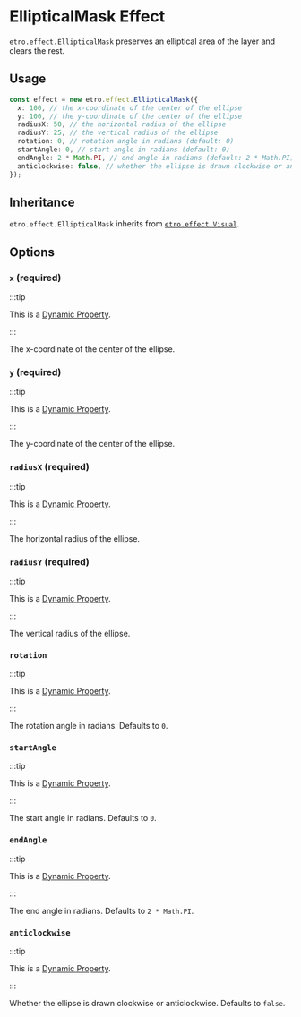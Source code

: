 # EllipticalMask Effect

`etro.effect.EllipticalMask` preserves an elliptical area of the layer and clears the rest.

## Usage

```ts
const effect = new etro.effect.EllipticalMask({
  x: 100, // the x-coordinate of the center of the ellipse
  y: 100, // the y-coordinate of the center of the ellipse
  radiusX: 50, // the horizontal radius of the ellipse
  radiusY: 25, // the vertical radius of the ellipse
  rotation: 0, // rotation angle in radians (default: 0)
  startAngle: 0, // start angle in radians (default: 0)
  endAngle: 2 * Math.PI, // end angle in radians (default: 2 * Math.PI)
  anticlockwise: false, // whether the ellipse is drawn clockwise or anticlockwise (default: false)
});
```

## Inheritance

`etro.effect.EllipticalMask` inherits from [`etro.effect.Visual`](visual).

## Options

### `x` (required)

:::tip

This is a [Dynamic Property](../dynamic-properties).

:::

The x-coordinate of the center of the ellipse.

### `y` (required)

:::tip

This is a [Dynamic Property](../dynamic-properties).

:::

The y-coordinate of the center of the ellipse.

### `radiusX` (required)

:::tip

This is a [Dynamic Property](../dynamic-properties).

:::

The horizontal radius of the ellipse.

### `radiusY` (required)

:::tip

This is a [Dynamic Property](../dynamic-properties).

:::

The vertical radius of the ellipse.

### `rotation`

:::tip

This is a [Dynamic Property](../dynamic-properties).

:::

The rotation angle in radians. Defaults to `0`.

### `startAngle`

:::tip

This is a [Dynamic Property](../dynamic-properties).

:::

The start angle in radians. Defaults to `0`.

### `endAngle`

:::tip

This is a [Dynamic Property](../dynamic-properties).

:::

The end angle in radians. Defaults to `2 * Math.PI`.

### `anticlockwise`

:::tip

This is a [Dynamic Property](../dynamic-properties).

:::

Whether the ellipse is drawn clockwise or anticlockwise. Defaults to `false`.
